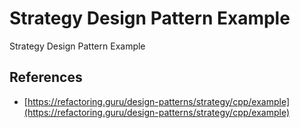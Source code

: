 # Strategy Design Pattern Example

Strategy Design Pattern Example

## References

* [https://refactoring.guru/design-patterns/strategy/cpp/example](https://refactoring.guru/design-patterns/strategy/cpp/example)

